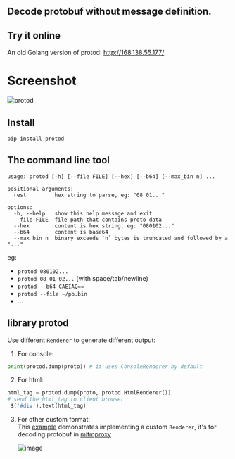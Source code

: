 ## Decode protobuf without message definition.
## Try it online
An old Golang version of protod: http://168.138.55.177/
# Screenshot
![protod](https://github.com/aj3423/protod/assets/4710875/bb8986db-ed7e-4cbf-967b-9d28cc6d4237)
## Install
`pip install protod`
## The command line tool
```
usage: protod [-h] [--file FILE] [--hex] [--b64] [--max_bin n] ...

positional arguments:
  rest         hex string to parse, eg: "08 01..."

options:
  -h, --help   show this help message and exit
  --file FILE  file path that contains proto data
  --hex        content is hex string, eg: "080102..."
  --b64        content is base64
  --max_bin n  binary exceeds `n` bytes is truncated and followed by a "..."
```
eg:
- `protod 080102...`
- `protod 08 01 02...` (with space/tab/newline)
- `protod --b64 CAEIAQ==`
- `protod --file ~/pb.bin`
- ...
  
## library protod
Use different `Renderer` to generate different output:
1. For console:
```python
print(protod.dump(proto)) # it uses ConsoleRenderer by default
```
2. For html:
```python
html_tag = protod.dump(proto, protod.HtmlRenderer())
# send the html_tag to client browser
 $('#div').text(html_tag)
```
3. For other custom format:   
This [example](https://github.com/aj3423/protod/blob/master/example/mitmproxy_proto_view.py) demonstrates implementing a custom `Renderer`, it's for decoding protobuf in [mitmproxy](https://github.com/mitmproxy/mitmproxy/)

   ![image](https://github.com/aj3423/protod/assets/4710875/aca8a5b1-4c05-4cc4-8346-f3b91a6ca8d7)

